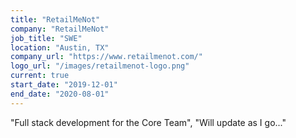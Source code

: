 ```yaml
---
title: "RetailMeNot"
company: "RetailMeNot"
job_title: "SWE"
location: "Austin, TX"
company_url: "https://www.retailmenot.com/"
logo_url: "/images/retailmenot-logo.png"
current: true
start_date: "2019-12-01"
end_date: "2020-08-01"
---
```

"Full stack development for the Core Team",
"Will update as I go..."